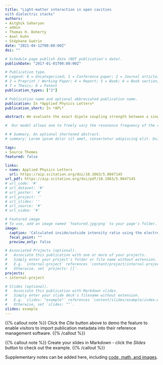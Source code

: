 ```yaml
---
title: "Light-matter interaction in open cavities
with dielectric stacks"
authors:
- Astghik Saharyan
- admin
- Thomas H. Doherty
- Axel Kuhn
- Stéphane Guérin
date: "2021-04-12T00:00:00Z"
doi: ""

# Schedule page publish date (NOT publication's date).
publishDate: "2017-01-01T00:00:00Z"

# Publication type.
# Legend: 0 = Uncategorized; 1 = Conference paper; 2 = Journal article;
# 3 = Preprint / Working Paper; 4 = Report; 5 = Book; 6 = Book section;
# 7 = Thesis; 8 = Patent
publication_types: ["2"]

# Publication name and optional abbreviated publication name.
publication: In *Applied Physics Letters*
publication_short: In *APL*

abstract: We evaluate the exact dipole coupling strength between a single emitter and the radiation field within an optical cavity. Our model allows one to freely vary the resonance frequency of the cavity, the frequency of light or atomic transition addressing it, and the design wavelength of the dielectric mirror. The coupling strength is derived for an open system with unbound frequency modes. For very short cavities, the effective length used to determine their mode volume and the lengths defining their resonances are different, and also found to diverge appreciably from their geometric length, with the radiation field being strongest within the dielectric mirror itself. Only for cavities much longer than their resonant wavelength does the mode volume asymptotically approach that normally assumed from their geometric length.

#  Our model allows one to freely vary the resonance frequency of the cavity, the frequency of light or atomic transition addressing it, and the design wavelength of the dielectric mirror. The coupling strength is derived for an open system with unbound frequency modes. For very short cavities, the effective length used to determine their mode volume and the lengths defining their resonances are different, and also found to diverge appreciably from their geometric length, with the radiation field being strongest within the dielectric mirror itself. Only for cavities much longer than their resonant wavelength does the mode volume asymptotically approach that normally assumed from their geometric length.

# # Summary. An optional shortened abstract.
# summary: Lorem ipsum dolor sit amet, consectetur adipiscing elit. Duis posuere tellus ac convallis placerat. Proin tincidunt magna sed ex sollicitudin condimentum.

tags:
- Source Themes
featured: false

links:
- name: Applied Physics Letters
  url: https://aip.scitation.org/doi/10.1063/5.0047145
url_pdf: https://aip.scitation.org/doi/pdf/10.1063/5.0047145
# url_code: '#'
# url_dataset: '#'
# url_poster: '#'
# url_project: ''
# url_slides: ''
# url_source: '#'
# url_video: '#'

# Featured image
# To use, add an image named `featured.jpg/png` to your page's folder. 
image:
  caption: 'Calculated inside/outside intensity ratio using the electromagnetic propagation of the mode.'
  focal_point: ""
  preview_only: false

# Associated Projects (optional).
#   Associate this publication with one or more of your projects.
#   Simply enter your project's folder or file name without extension.
#   E.g. `internal-project` references `content/project/internal-project/index.md`.
#   Otherwise, set `projects: []`.
projects:
- internal-project

# Slides (optional).
#   Associate this publication with Markdown slides.
#   Simply enter your slide deck's filename without extension.
#   E.g. `slides: "example"` references `content/slides/example/index.md`.
#   Otherwise, set `slides: ""`.
slides: example
---
```


{{% callout note %}}
Click the *Cite* button above to demo the feature to enable visitors to import publication metadata into their reference management software.
{{% /callout %}}

{{% callout note %}}
Create your slides in Markdown - click the *Slides* button to check out the example.
{{% /callout %}}

Supplementary notes can be added here, including [code, math, and images](https://wowchemy.com/docs/writing-markdown-latex/).
